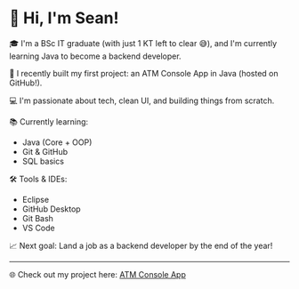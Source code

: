 # 👋 Hi, I'm Sean!

🎓 I'm a BSc IT graduate (with just 1 KT left to clear 😅), and I'm currently learning Java to become a backend developer.

🚀 I recently built my first project: an ATM Console App in Java (hosted on GitHub!).

💻 I'm passionate about tech, clean UI, and building things from scratch.

📚 Currently learning:
- Java (Core + OOP)
- Git & GitHub
- SQL basics

🛠️ Tools & IDEs:
- Eclipse
- GitHub Desktop
- Git Bash
- VS Code

📈 Next goal: Land a job as a backend developer by the end of the year!

---

🌐 Check out my project here: [ATM Console App](https://github.com/sean0509/Atm-machine)
